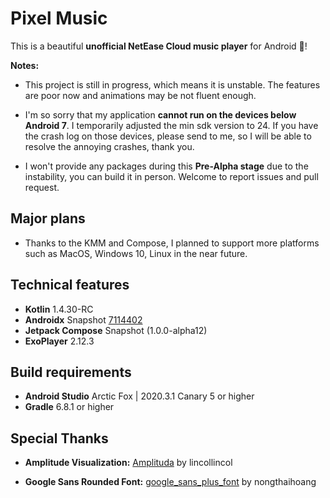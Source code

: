 # Pixel Music

This is a beautiful **unofficial NetEase Cloud music player** for Android 🥳!

**Notes:**

* This project is still in progress, which means it is unstable. The features are poor now and
  animations may be not fluent enough.

* I'm so sorry that my application **cannot run on the devices below Android 7**. I temporarily
  adjusted the min sdk version to 24. If you have the crash log on those devices, please send to me,
  so I will be able to resolve the annoying crashes, thank you.

* I won't provide any packages during this **Pre-Alpha stage** due to the instability, you can build
  it in person. Welcome to report issues and pull request.

## Major plans

* Thanks to the KMM and Compose, I planned to support more platforms such as MacOS, Windows 10,
  Linux in the near future.

## Technical features

* **Kotlin** 1.4.30-RC
* **Androidx** Snapshot [7114402](https://androidx.dev/snapshots/builds/7114402/artifacts)
* **Jetpack Compose** Snapshot (1.0.0-alpha12)
* **ExoPlayer** 2.12.3

## Build requirements

* **Android Studio** Arctic Fox | 2020.3.1 Canary 5 or higher
* **Gradle** 6.8.1 or higher

## Special Thanks

* **Amplitude Visualization:** [Amplituda](https://github.com/lincollincol/Amplituda)
  by lincollincol

* **Google Sans Rounded
  Font:** [google_sans_plus_font](https://github.com/nongthaihoang/google_sans_plus_font)
  by nongthaihoang